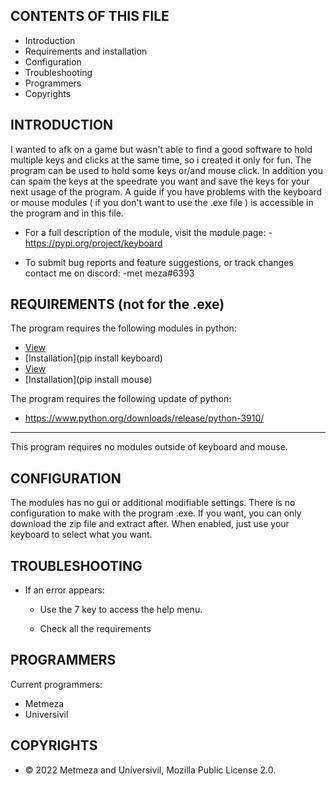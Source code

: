 
CONTENTS OF THIS FILE
---------------------

 * Introduction
 * Requirements and installation
 * Configuration
 * Troubleshooting
 * Programmers
 * Copyrights



INTRODUCTION
------------

I wanted to afk on a game but wasn't able to find a good software to hold multiple keys and clicks at the same time,
so i created it only for fun. 
The program can be used to hold some keys or/and mouse click. In addition you can spam the keys at the speedrate you want and save the keys for your
next usage of the program. A guide if you have problems with the keyboard or mouse modules ( if you don't want to use the .exe file ) is accessible in
the program and in this file.

 * For a full description of the module, visit the module page:
   -https://pypi.org/project/keyboard

 * To submit bug reports and feature suggestions, or track changes contact me on discord:
   -met meza#6393



REQUIREMENTS (not for the .exe)
------------

The program requires the following modules in python:

 * [View](https://pypi.org/project/keyboard)
 * [Installation](pip install keyboard)
 * [View](https://pypi.org/project/mouse)
 * [Installation](pip install mouse)

The program requires the following update of python:
 * https://www.python.org/downloads/release/python-3910/

------------

This program requires no modules outside of keyboard and mouse.



CONFIGURATION
-------------

The modules has no gui or additional modifiable settings. There is no configuration to make with the program .exe. 
If you want, you can only download the zip file and extract after.
When enabled, just use your keyboard to select what you want.



TROUBLESHOOTING
---------------

 * If an error appears:

   - Use the 7 key to access the help menu.

   - Check all the requirements



PROGRAMMERS
-----------

Current programmers:
 * Metmeza
 * Universivil



COPYRIGHTS
-----------

 * © 2022 Metmeza and Universivil, Mozilla Public License 2.0.
